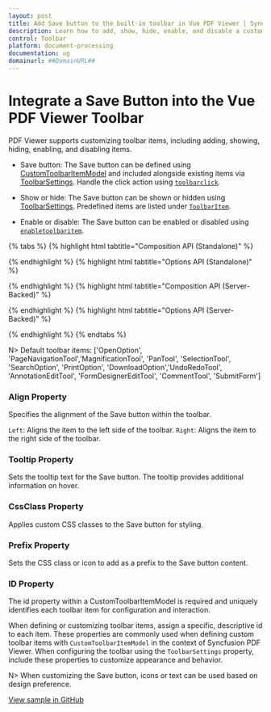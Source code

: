 ```yaml
---
layout: post
title: Add Save button to the built-in toolbar in Vue PDF Viewer | Syncfusion
description: Learn how to add, show, hide, enable, and disable a custom Save button in the built-in toolbar of the Vue PDF Viewer component.
control: Toolbar
platform: document-processing
documentation: ug
domainurl: ##DomainURL##
---
```


# Integrate a Save Button into the Vue PDF Viewer Toolbar

PDF Viewer supports customizing toolbar items, including adding, showing, hiding, enabling, and disabling items.

- Save button: The Save button can be defined using [CustomToolbarItemModel](https://ej2.syncfusion.com/documentation/api/document-editor/customToolbarItemModel/) and included alongside existing items via [ToolbarSettings](https://ej2.syncfusion.com/documentation/api/file-manager/toolbarSettings/). Handle the click action using [`toolbarclick`](https://ej2.syncfusion.com/documentation/api/file-manager/toolbarClickEventArgs/).

- Show or hide: The Save button can be shown or hidden using [ToolbarSettings](https://ej2.syncfusion.com/documentation/api/file-manager/toolbarSettings/). Predefined items are listed under [`ToolbarItem`](https://ej2.syncfusion.com/documentation/api/chart/toolbarItems/).

- Enable or disable: The Save button can be enabled or disabled using [`enabletoolbaritem`](https://ej2.syncfusion.com/documentation/api/document-editor-container/toolbar/).

{% tabs %}
{% highlight html tabtitle="Composition API (Standalone)" %}

<template>
  <div id="app">
    <ejs-pdfviewer id="pdfViewer" ref="pdfviewer" :documentPath="documentPath" :resourceUrl="resourceUrl"
      :toolbarClick="toolbarClick" :OnCreateSearch="OnCreateSearch" :toolbarSettings="toolbarSettings">
    </ejs-pdfviewer>
  </div>
</template>
<script setup>

import {
  PdfViewerComponent as EjsPdfviewer, Toolbar, Magnification, Navigation, LinkAnnotation,
  BookmarkView, ThumbnailView, Print, TextSelection, TextSearch,
  Annotation, FormDesigner, FormFields
} from '@syncfusion/ej2-vue-pdfviewer';
import { ComboBox } from "@syncfusion/ej2-dropdowns";
import { TextBox } from "@syncfusion/ej2-inputs";
import { provide, ref } from 'vue';

const pdfviewer = ref(null);

// Move the toolItem declaration inside the data function
let toolItem1 = {
  prefixIcon: 'e-icons e-save',
  id: 'download',
  text: 'Save',
  tooltipText: 'Save button',
  align: 'left'
};

const documentPath = "https://cdn.syncfusion.com/content/pdf/pdf-succinctly.pdf";
const resourceUrl = "https://cdn.syncfusion.com/ej2/31.2.2/dist/ej2-pdfviewer-lib";
const toolbarSettings = {
  toolbarItems: ['OpenOption', toolItem1, 'PageNavigationTool', 'MagnificationTool', 'PanTool', 'SelectionTool', 'SearchOption', 'PrintOption', 'UndoRedoTool', 'AnnotationEditTool', 'FormDesignerEditTool', 'CommentTool', 'SubmitForm']
}

provide('PdfViewer', [Toolbar, Magnification, Navigation, LinkAnnotation, BookmarkView, ThumbnailView,
  Print, TextSelection, TextSearch, Annotation, FormDesigner, FormFields]);

const toolbarClick = function (args) {
  if (args.item && args.item.id === 'download') {
    pdfviewer.value.ej2Instances.download();
  }
}
</script>

{% endhighlight %}
{% highlight html tabtitle="Options API (Standalone)" %}

<template>
  <div id="app">
    <ejs-pdfviewer id="pdfViewer" ref="pdfviewer" :documentPath="documentPath"
      :resourceUrl="resourceUrl" :toolbarClick="toolbarClick" :OnCreateSearch="OnCreateSearch"
      :toolbarSettings="toolbarSettings">
    </ejs-pdfviewer>
  </div>
</template>
<script>

import {
  PdfViewerComponent, Toolbar, Magnification, Navigation, LinkAnnotation,
  BookmarkView, ThumbnailView, Print, TextSelection, TextSearch,
  Annotation, FormDesigner, FormFields
} from '@syncfusion/ej2-vue-pdfviewer';
import { ComboBox } from "@syncfusion/ej2-dropdowns";
import { TextBox } from "@syncfusion/ej2-inputs";

export default {
  name: "App",
  components: {
    "ejs-pdfviewer": PdfViewerComponent
  },
  data() {
    // Move the toolItem declaration inside the data function
    let toolItem1 = {
      prefixIcon: 'e-icons e-save',
      id: 'download',
      text: 'Save',
      tooltipText: 'Save button',
      align: 'left'
    };
    return {
      documentPath: "https://cdn.syncfusion.com/content/pdf/pdf-succinctly.pdf",
      resourceUrl: "https://cdn.syncfusion.com/ej2/31.2.2/dist/ej2-pdfviewer-lib",
      toolbarSettings: {
        toolbarItems: ['OpenOption', toolItem1, 'PageNavigationTool', 'MagnificationTool', 'PanTool', 'SelectionTool', 'SearchOption', 'PrintOption', 'UndoRedoTool', 'AnnotationEditTool', 'FormDesignerEditTool', 'CommentTool', 'SubmitForm']
      }
    };
  },
  provide: {
    PdfViewer: [Toolbar, Magnification, Navigation, LinkAnnotation, BookmarkView, ThumbnailView,
      Print, TextSelection, TextSearch, Annotation, FormDesigner, FormFields]
  },
  methods: {
    toolbarClick: function (args) {
      if (args.item && args.item.id === 'download') {
        this.$refs.pdfviewer.ej2Instances.download();
      }
    },
  }
}
</script>

{% endhighlight %}
{% highlight html tabtitle="Composition API (Server-Backed)" %}

<template>
  <div id="app">
    <ejs-pdfviewer id="pdfViewer" ref="pdfviewer" :documentPath="documentPath" :serviceUrl="serviceUrl"
      :toolbarClick="toolbarClick" :OnCreateSearch="OnCreateSearch" :toolbarSettings="toolbarSettings">
    </ejs-pdfviewer>
  </div>
</template>
<script setup>

import {
  PdfViewerComponent as EjsPdfviewer, Toolbar, Magnification, Navigation, LinkAnnotation,
  BookmarkView, ThumbnailView, Print, TextSelection, TextSearch,
  Annotation, FormDesigner, FormFields
} from '@syncfusion/ej2-vue-pdfviewer';
import { ComboBox } from "@syncfusion/ej2-dropdowns";
import { TextBox } from "@syncfusion/ej2-inputs";
import { provide, ref } from 'vue';

const pdfviewer = ref(null);

// Move the toolItem declaration inside the data function
let toolItem1 = {
  prefixIcon: 'e-icons e-save',
  id: 'download',
  text: 'Save',
  tooltipText: 'Save button',
  align: 'left'
};


const documentPath = "https://cdn.syncfusion.com/content/pdf/pdf-succinctly.pdf";
const serviceUrl = "https://document.syncfusion.com/web-services/pdf-viewer/api/pdfviewer";
const toolbarSettings = {
  toolbarItems: ['OpenOption', toolItem1, 'PageNavigationTool', 'MagnificationTool', 'PanTool', 'SelectionTool', 'SearchOption', 'PrintOption', 'UndoRedoTool', 'AnnotationEditTool', 'FormDesignerEditTool', 'CommentTool', 'SubmitForm']
}

provide('PdfViewer', [Toolbar, Magnification, Navigation, LinkAnnotation, BookmarkView, ThumbnailView,
  Print, TextSelection, TextSearch, Annotation, FormDesigner, FormFields]);

const toolbarClick = function (args) {
  if (args.item && args.item.id === 'download') {
    this.$refs.pdfviewer.ej2Instances.download();
  }
}
</script>

{% endhighlight %}
{% highlight html tabtitle="Options API (Server-Backed)" %}

<template>
  <div id="app">
    <ejs-pdfviewer id="pdfViewer" ref="pdfviewer" :documentPath="documentPath" :serviceUrl="serviceUrl" :toolbarClick="toolbarClick" :OnCreateSearch="OnCreateSearch"
      :toolbarSettings="toolbarSettings">
    </ejs-pdfviewer>
  </div>
</template>
<script>

import {
  PdfViewerComponent, Toolbar, Magnification, Navigation, LinkAnnotation,
  BookmarkView, ThumbnailView, Print, TextSelection, TextSearch,
  Annotation, FormDesigner, FormFields
} from '@syncfusion/ej2-vue-pdfviewer';
import { ComboBox } from "@syncfusion/ej2-dropdowns";
import { TextBox } from "@syncfusion/ej2-inputs";

export default {
  name: "App",
  components: {
    "ejs-pdfviewer": PdfViewerComponent
  },
  data() {
    // Move the toolItem declaration inside the data function
    let toolItem1 = {
      prefixIcon: 'e-icons e-save',
      id: 'download',
      text: 'Save',
      tooltipText: 'Save button',
      align: 'left'
    };

    return {
      documentPath: "https://cdn.syncfusion.com/content/pdf/pdf-succinctly.pdf",
      serviceUrl: "https://document.syncfusion.com/web-services/pdf-viewer/api/pdfviewer",
      toolbarSettings: {
        toolbarItems: ['OpenOption', toolItem1, 'PageNavigationTool', 'MagnificationTool', 'PanTool', 'SelectionTool', 'SearchOption', 'PrintOption', 'UndoRedoTool', 'AnnotationEditTool', 'FormDesignerEditTool', 'CommentTool', 'SubmitForm']
      }
    };
  },
  provide: {
    PdfViewer: [Toolbar, Magnification, Navigation, LinkAnnotation, BookmarkView, ThumbnailView,
      Print, TextSelection, TextSearch, Annotation, FormDesigner, FormFields]
  },
  methods: {
    toolbarClick: function (args) {
      if (args.item && args.item.id === 'download') {
        this.$refs.pdfviewer.ej2Instances.download();
      }
    },
  }
}
</script>

{% endhighlight %}
{% endtabs %}

N> Default toolbar items: ['OpenOption', 'PageNavigationTool','MagnificationTool', 'PanTool', 'SelectionTool', 'SearchOption', 'PrintOption', 'DownloadOption','UndoRedoTool', 'AnnotationEditTool', 'FormDesignerEditTool', 'CommentTool', 'SubmitForm']

### Align Property

Specifies the alignment of the Save button within the toolbar.

`Left`: Aligns the item to the left side of the toolbar.
`Right`: Aligns the item to the right side of the toolbar.

### Tooltip Property

Sets the tooltip text for the Save button. The tooltip provides additional information on hover.

### CssClass Property

Applies custom CSS classes to the Save button for styling.

### Prefix Property

Sets the CSS class or icon to add as a prefix to the Save button content.

### ID Property

The id property within a CustomToolbarItemModel is required and uniquely identifies each toolbar item for configuration and interaction.

When defining or customizing toolbar items, assign a specific, descriptive id to each item. These properties are commonly used when defining custom toolbar items with `CustomToolbarItemModel` in the context of Syncfusion PDF Viewer. When configuring the toolbar using the `ToolbarSettings` property, include these properties to customize appearance and behavior.

N> When customizing the Save button, icons or text can be used based on design preference.

[View sample in GitHub](https://github.com/SyncfusionExamples/vue-pdf-viewer-examples/tree/master/How%20to)
